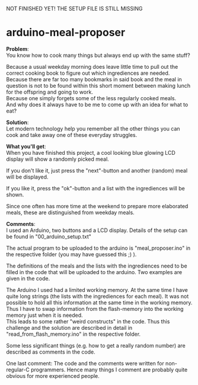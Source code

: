 NOT FINISHED YET!
THE SETUP FILE IS STILL MISSING

# arduino-meal-proposer
**Problem**:  
You know how to cook many things but always end up with the same stuff?

Because a usual weekday morning does leave little time to pull out the correct cooking book to figure out which ingrediences are needed.  
Because there are far too many bookmarks in said book and the meal in question is not to be found within this short moment between making lunch for the offspring and going to work.  
Because one simply forgets some of the less regularly cooked meals.  
And why does it always have to be me to come up with an idea for what to eat?  

**Solution**:  
Let modern technology help you remember all the other things you can cook and take away one of these everyday struggles.

**What you'll get**:  
When you have finished this project, a cool looking blue glowing LCD display will show a randomly picked meal.

If you don't like it, just press the "next"-button and another (random) meal will be displayed.

If you like it, press the "ok"-button and a list with the ingrediences will be shown.

Since one often has more time at the weekend to prepare more elaborated meals, these are distinguished from weekday meals.


**Comments**:  
I used an Arduino, two buttons and a LCD display. Details of the setup can be found in "00_arduino_setup.txt"

The actual program to be uploaded to the arduino is "meal_proposer.ino" in the respective folder (you may have guessed this ;) ).

The definitions of the meals and the lists with the ingrediences need to be filled in the code that will be uploaded to the arduino.
Two examples are given in the code.

The Arduino I used had a limited working memory. At the same time I have quite long strings (the lists with the ingrediences for each meal). It was not possible to hold all this information at the same time in the working memory.  
Thus I have to swap information from the flash-memory into the working memory just when it is needed.  
This leads to some rather "weird constructs" in the code. Thus this challenge and the solution are described in detail in "read_from_flash_memory.ino" in the respective folder.

Some less significant things (e.g. how to get a really random number) are described as comments in the code.

One last comment: The code and the comments were written for non-regular-C programmers. Hence many things I comment are probably quite obvious for more experienced people.
